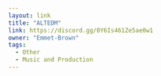 ```yaml
---
layout: link
title: "ALTEDM"
link: https://discord.gg/0Y6Is461Ze5ae0w1
owner: "Emmet-Brown"
tags: 
  - Other
  - Music and Production
---
```

